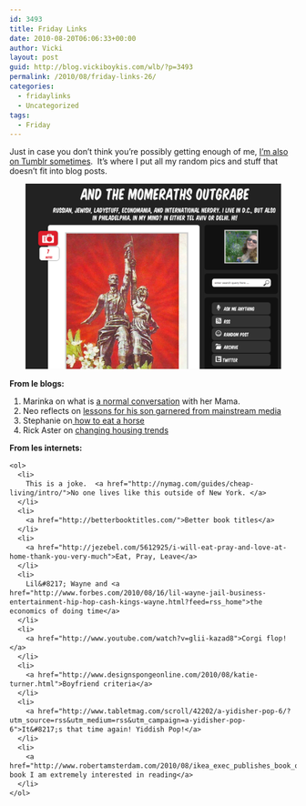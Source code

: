 ```yaml
---
id: 3493
title: Friday Links
date: 2010-08-20T06:06:33+00:00
author: Vicki
layout: post
guid: http://blog.vickiboykis.com/wlb/?p=3493
permalink: /2010/08/friday-links-26/
categories:
  - fridaylinks
  - Uncategorized
tags:
  - Friday
---
```

Just in case you don&#8217;t think you&#8217;re possibly getting enough of me, [I&#8217;m also on Tumblr sometimes](http://vixotic.tumblr.com/).  It&#8217;s where I put all my random pics and stuff that doesn&#8217;t fit into blog posts.

<p style="text-align: center;">
  <a href="https://raw.githubusercontent.com/veekaybee/wlb/gh-pages/assets/images/2010/08/Picture-2.png"><img class="aligncenter size-full wp-image-3494" title="Picture 2" src="https://raw.githubusercontent.com/veekaybee/wlb/gh-pages/assets/images/2010/08/Picture-2.png" alt="" width="449" height="326" /></a>
</p>

<p style="text-align: left;">
  <p style="text-align: left;">
    <strong>From le blogs:</strong>
  </p>
  
  <ol>
    <li>
      Marinka on what is <a href="http://www.motherhoodinnyc.com/i-got-your-abortion-and-your-hitler">a normal conversation</a> with her Mama.
    </li>
    <li>
      Neo reflects on <a href="http://neoindian.org/2010/08/11/an-important-letter-to-my-son-written-during-commercial-breaks-on-tv/?utm_source=feedburner&utm_medium=feed&utm_campaign=Feed%3A+neoindian+%28neoIndian+-+Confessions+of+a+newly+returned+Indian%29">lessons for his son garnered from mainstream media</a>
    </li>
    <li>
      Stephanie on<a href="http://prmama.com/2010/08/14/how-to-eat-a-horse/"> how to eat a horse</a>
    </li>
    <li>
      Rick Aster on <a href="http://shamaniceconomist.blogspot.com/2010/08/lifes-too-short-to-live-in-your-own.html">changing housing trends</a>
    </li>
  </ol>
  
  <p style="text-align: left;">
    <p style="text-align: left;">
      <strong>From les internets: </strong>
    </p>
    
    <ol>
      <li>
        This is a joke.  <a href="http://nymag.com/guides/cheap-living/intro/">No one lives like this outside of New York. </a>
      </li>
      <li>
        <a href="http://betterbooktitles.com/">Better book titles</a>
      </li>
      <li>
        <a href="http://jezebel.com/5612925/i-will-eat-pray-and-love-at-home-thank-you-very-much">Eat, Pray, Leave</a>
      </li>
      <li>
        Lil&#8217; Wayne and <a href="http://www.forbes.com/2010/08/16/lil-wayne-jail-business-entertainment-hip-hop-cash-kings-wayne.html?feed=rss_home">the economics of doing time</a>
      </li>
      <li>
        <a href="http://www.youtube.com/watch?v=glii-kazad8">Corgi flop!</a>
      </li>
      <li>
        <a href="http://www.designspongeonline.com/2010/08/katie-turner.html">Boyfriend criteria</a>
      </li>
      <li>
        <a href="http://www.tabletmag.com/scroll/42202/a-yidisher-pop-6/?utm_source=rss&utm_medium=rss&utm_campaign=a-yidisher-pop-6">It&#8217;s that time again! Yiddish Pop!</a>
      </li>
      <li>
        <a href="http://www.robertamsterdam.com/2010/08/ikea_exec_publishes_book_on_russia_corruption_experience.htm">A book I am extremely interested in reading</a>
      </li>
    </ol>